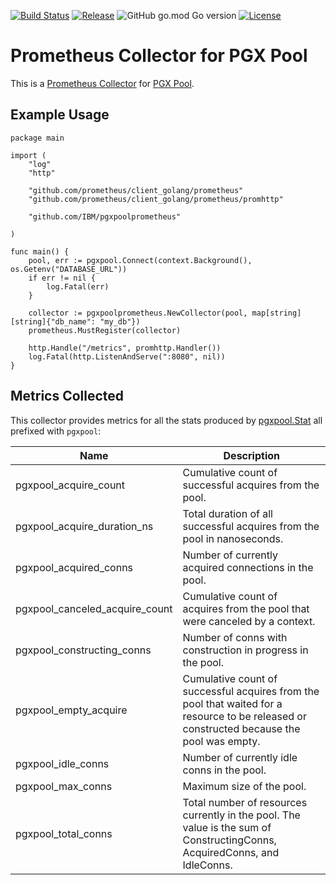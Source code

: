 [![Build Status](https://app.travis-ci.com/github/IBM/pgxpoolprometheus.svg?branch=main)](https://app.travis-ci.com/github/IBM/pgxpoolprometheus)
[![Release](https://img.shields.io/github/v/release/IBM/pgxpoolprometheus)](https://github.com/IBM/pgxpoolprometheus/releases/latest)
![GitHub go.mod Go version](https://img.shields.io/github/go-mod/go-version/IBM/pgxpoolprometheus)
[![License](https://img.shields.io/badge/License-Apache%202.0-blue.svg)](https://opensource.org/licenses/Apache-2.0)

# Prometheus Collector for PGX Pool

This is a [Prometheus Collector](https://pkg.go.dev/github.com/prometheus/client_golang/prometheus#Collector) for [PGX Pool](https://pkg.go.dev/github.com/jackc/pgx/v4/pgxpool).

## Example Usage

```
package main

import (
    "log"
    "http"

    "github.com/prometheus/client_golang/prometheus"
	"github.com/prometheus/client_golang/prometheus/promhttp"

    "github.com/IBM/pgxpoolprometheus"

)

func main() {
    pool, err := pgxpool.Connect(context.Background(), os.Getenv("DATABASE_URL"))
    if err != nil {
        log.Fatal(err)
    }

    collector := pgxpoolprometheus.NewCollector(pool, map[string][string]{"db_name": "my_db"})
    prometheus.MustRegister(collector)

    http.Handle("/metrics", promhttp.Handler())
	log.Fatal(http.ListenAndServe(":8080", nil))
}
```

## Metrics Collected

This collector provides metrics for all the stats produced by [pgxpool.Stat](https://pkg.go.dev/github.com/jackc/pgx/v4/pgxpool#Stat) all prefixed with `pgxpool`:

| Name                           | Description                                                                                                                                |
|--------------------------------|--------------------------------------------------------------------------------------------------------------------------------------------|
| pgxpool_acquire_count          | Cumulative count of successful acquires from the pool.                                                                                     |
| pgxpool_acquire_duration_ns    | Total duration of all successful acquires from the pool in nanoseconds.                                                                    |
| pgxpool_acquired_conns         | Number of currently acquired connections in the pool.                                                                                      |
| pgxpool_canceled_acquire_count | Cumulative count of acquires from the pool that were canceled by a context.                                                                |
| pgxpool_constructing_conns     | Number of conns with construction in progress in the pool.                                                                                 |
| pgxpool_empty_acquire          | Cumulative count of successful acquires from the pool that waited for a resource to be released or constructed because the pool was empty. |
| pgxpool_idle_conns             | Number of currently idle conns in the pool.                                                                                                |
| pgxpool_max_conns              | Maximum size of the pool.                                                                                                                  |
| pgxpool_total_conns            | Total number of resources currently in the pool. The value is the sum of ConstructingConns, AcquiredConns, and IdleConns.                  |

